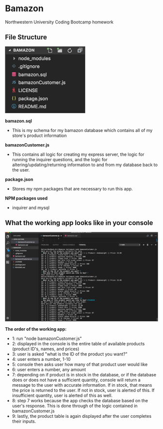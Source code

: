 # Bamazon
Northwestern University Coding Bootcamp homework

## File Structure
![Alt text](/file-structure.png?raw=true "File Structure")


**bamazon.sql**
* This is my schema for my bamazon database which contains all of my store's product information

**bamazonCustomer.js**
* This contains all logic for creating my express server, the logic for running the inquirer questions, and the logic for altering/updating/returning information to and from my database back to the user.

**package.json**
* Stores my npm packages that are necessary to run this app. 

**NPM packages used**
* inquirer and mysql

## What the working app looks like in your console
![Alt text](/working-bamazon.png?raw=true "Working App screenshot")

**The order of the working app:**
* 1: run "node bamazonCustomer.js"
* 2: displayed in the console is the entire table of available products (product ID's, names, and prices)
* 3: user is asked "what is the ID of the product you want?"
* 4: user enters a number, 1-10
* 5: console then asks user how many of that product user would like
* 6: user enters a number, any amount
* 7: depending on if product is in stock in the database, or if the database does or does not have a sufficient quantity, console will return a message to the user with accurate information. If in stock, that means the price is returned to the user. If not in stock, user is alerted of this. If insufficient quantity, user is alerted of this as well.
* 8: step 7 works because the app checks the database based on the user's response. This is done through of the logic contained in bamazonCustomer.js
* 9: lastly, the product table is again displayed after the user completes their inputs.

